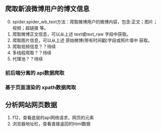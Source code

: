## 爬取新浪微博用户的博文信息

0. spider.spider_wb_text方法：爬取微博用户的微博内容，包含:正文；图片；视频；超链接 等。
1. 爬取微博正文信息，可以从上述 text或text_raw 字段中获取。  
2. 爬取图片信息，可以从上述 原始微博(带有时间戳)字段或照片墙中 获取。  
3. 爬取视频信息？？待续  
4. 多线程爬取？？待续  
5. 代理池？？待续  


### 前后端分离的 api数据爬取


### 基于页面渲染的 xpath数据爬取


## 分析网站网页数据
1. f12，查看底层的api网络请求，网页的元素
2. 浏览器地址栏，查看直接返回的html数据
